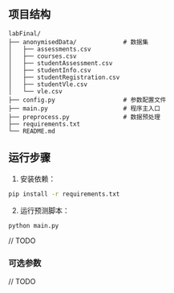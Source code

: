 ## 项目结构
```
labFinal/
├── anonymisedData/             # 数据集
│   ├── assessments.csv
│   ├── courses.csv
│   ├── studentAssessment.csv
│   ├── studentInfo.csv
│   ├── studentRegistration.csv
│   ├── studentVle.csv
│   └── vle.csv
├── config.py                   # 参数配置文件
├── main.py                     # 程序主入口
├── preprocess.py               # 数据预处理
├── requirements.txt 
└── README.md
```

## 运行步骤
1. 安装依赖：
```bash
pip install -r requirements.txt
```

2. 运行预测脚本：
```bash
python main.py
```

// TODO

### 可选参数

// TODO
